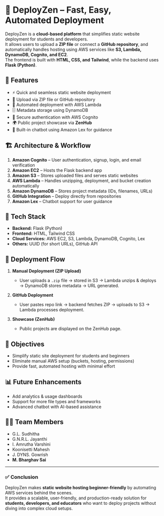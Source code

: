 # 🚀 DeployZen – Fast, Easy, Automated Deployment

DeployZen is a **cloud-based platform** that simplifies static website deployment for students and developers.  
It allows users to upload a **ZIP file** or connect a **GitHub repository**, and automatically handles hosting using AWS services like **S3, Lambda, DynamoDB, Cognito, and EC2**.  
The frontend is built with **HTML, CSS, and Tailwind**, while the backend uses **Flask (Python)**.  

## 📌 Features
- ⚡ Quick and seamless static website deployment  
- 📂 Upload via ZIP file or GitHub repository  
- 🔄 Automated deployment with AWS Lambda  
- 🗄 Metadata storage using DynamoDB  
- 🔑 Secure authentication with AWS Cognito  
- 🌍 Public project showcase via **ZenHub**  
- 🤖 Built-in chatbot using Amazon Lex for guidance  

## 🏗 Architecture & Workflow
1. **Amazon Cognito** – User authentication, signup, login, and email verification  
2. **Amazon EC2** – Hosts the Flask backend app  
3. **Amazon S3** – Stores uploaded files and serves static websites  
4. **AWS Lambda** – Handles unzipping, deployment, and bucket creation automatically  
5. **Amazon DynamoDB** – Stores project metadata (IDs, filenames, URLs)  
6. **GitHub Integration** – Deploy directly from repositories  
7. **Amazon Lex** – Chatbot support for user guidance  

## 🔧 Tech Stack
- **Backend:** Flask (Python)  
- **Frontend:** HTML, Tailwind CSS  
- **Cloud Services:** AWS EC2, S3, Lambda, DynamoDB, Cognito, Lex  
- **Others:** UUID (for short URLs), GitHub API  

## 📂 Deployment Flow
1. **Manual Deployment (ZIP Upload)**  
   - User uploads a `.zip` file → stored in S3 → Lambda unzips & deploys → DynamoDB stores metadata → URL generated.  

2. **GitHub Deployment**  
   - User pastes repo link → backend fetches ZIP → uploads to S3 → Lambda processes deployment.  

3. **Showcase (ZenHub)**  
   - Public projects are displayed on the ZenHub page.  

## 🎯 Objectives
- Simplify static site deployment for students and beginners  
- Eliminate manual AWS setup (buckets, hosting, permissions)  
- Provide fast, automated hosting with minimal effort  

## 📊 Future Enhancements
- Add analytics & usage dashboards  
- Support for more file types and frameworks  
- Advanced chatbot with AI-based assistance  

## 👨‍💻 Team Members
- G.L. Sudhitha  
- G.N.R.L. Jayanthi  
- I. Amrutha Varshini  
- Koonisetti Mahesh  
- J. DYNS. Gowrish  
- **M. Bharghav Sai**  

---

### ✅ Conclusion
DeployZen makes **static website hosting beginner-friendly** by automating AWS services behind the scenes.  
It provides a scalable, user-friendly, and production-ready solution for **students, developers, and educators** who want to deploy projects without diving into complex cloud setups.  
